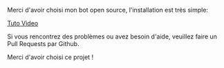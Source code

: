 Merci d'avoir choisi mon bot open source, l'installation est très simple:

[Tuto Video](https://www.youtube.com/watch?v=NOnh1QAMqZc)

Si vous rencontrez des problèmes ou avez besoin d'aide, veuillez faire un Pull Requests par Github.

Merci d'avoir choisi ce projet !
